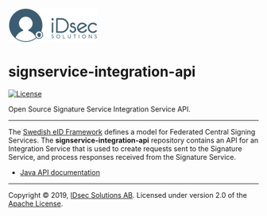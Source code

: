 ![Logo](img/idsec.png)

# signservice-integration-api

[![License](https://img.shields.io/badge/License-Apache%202.0-blue.svg)](https://opensource.org/licenses/Apache-2.0)

Open Source Signature Service Integration Service API.

---

The [Swedish eID Framework](https://docs.swedenconnect.se/technical-framework/) defines a model for Federated Central Signing Services. The **signservice-integration-api** repository contains an API for an Integration Service that is used to create requests sent to the Signature Service, and process responses received from the Signature Service.

* [Java API documentation](https://idsec-solutions.github.io/signservice-integration-api/javadoc/latest/)

---

Copyright &copy; 2019, [IDsec Solutions AB](http://www.idsec.se). Licensed under version 2.0 of the [Apache License](http://www.apache.org/licenses/LICENSE-2.0).
